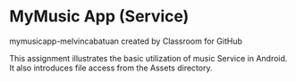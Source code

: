 # MyMusic App (Service)

mymusicapp-melvincabatuan created by Classroom for GitHub

This assignment illustrates the basic utilization of music Service in Android. It also introduces file access from the Assets directory.



